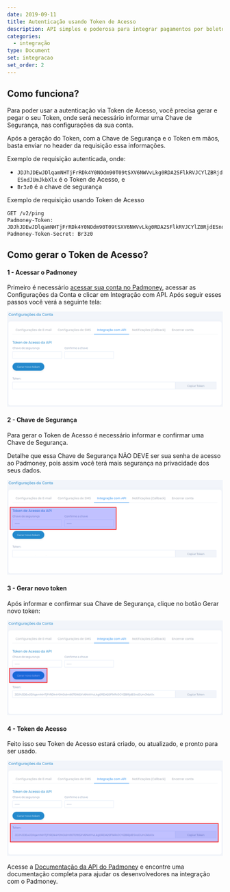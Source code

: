 ```yaml
---
date: 2019-09-11
title: Autenticação usando Token de Acesso
description: API simples e poderosa para integrar pagamentos por boletos bancários em seu site ou aplicação
categories:
  - integração
type: Document
set: integracao
set_order: 2
---
```



## Como funciona?

Para poder usar a autenticação via Token de Acesso, você precisa gerar e pegar o seu Token, onde será necessário informar uma Chave de Segurança, nas configurações da sua conta.

Após a geração do Token, com a Chave de Segurança e o Token em mãos, basta enviar no header da requisição essa informações.

Exemplo de requisição autenticada, onde:
- `JDJhJDEwJDlqamNHTjFrRDk4Y0NOdm90T09tSXV6NWVvLkg0RDA2SFlkRVJCYlZBRjdESndJUmJkbXlx` é o Token de Acesso, e 
- `Br3z0` é a chave de segurança

Exemplo de requisição usando Token de Acesso

```
GET /v2/ping
Padmoney-Token: JDJhJDEwJDlqamNHTjFrRDk4Y0NOdm90T09tSXV6NWVvLkg0RDA2SFlkRVJCYlZBRjdESndJUmJkbXlx
Padmoney-Token-Secret: Br3z0
```

## Como gerar o Token de Acesso?


#### 1 - Acessar o Padmoney

Primeiro é necessário [acessar sua conta no Padmoney](https://app.padmoney.com/), acessar as Configurações da Conta e clicar em Integração com API. Após seguir esses passos você verá a seguinte tela:

![Integração com API](/images/screenshots/token-acesso-1.png)

#### 2 - Chave de Segurança

Para gerar o Token de Acesso é necessário informar e confirmar uma Chave de Segurança.

Detalhe que essa Chave de Segurança NÃO DEVE ser sua senha de acesso ao Padmoney, pois assim você terá mais segurança na privacidade dos seus dados.

![Informa/confirma Chave de Segurança](/images/screenshots/token-acesso-2.png)

#### 3 - Gerar novo token

Após informar e confirmar sua Chave de Segurança, clique no botão Gerar novo token:

![Gerar novo token](/images/screenshots/token-acesso-3.png)

#### 4 - Token de Acesso

Feito isso seu Token de Acesso estará criado, ou atualizado, e pronto para ser usado.

![Token de Acesso criado](/images/screenshots/token-acesso-4.png)


Acesse a [Documentação da API do Padmoney](https://developers.padmoney.com) e encontre uma documentação completa para ajudar os desenvolvedores na integração com o Padmoney.
